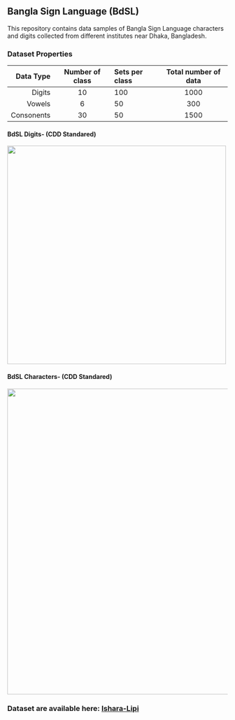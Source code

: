 ## Bangla Sign Language (BdSL)
This repository contains data samples of Bangla Sign Language characters and digits collected from different institutes near Dhaka, Bangladesh.

### Dataset Properties
   | Data Type  | Number of class  | Sets per class | Total number of data  |
   |-----------:|:----------------:|:---------------|:---------------------:|
   | Digits     | 10               | 100            | 1000                  |
   | Vowels     | 6                | 50	            | 300                   |
   | Consonents | 30               | 50 	          | 1500                  |

#### BdSL Digits- (CDD Standared)
<img src="https://github.com/Sanzidikawsar/Bangla-Sign-Language/blob/master/figures/fig-1.jpg" width="500" align="middle">

#### BdSL Characters- (CDD Standared)
<img src="https://github.com/Sanzidikawsar/Bangla-Sign-Language/blob/master/figures/fig-2.jpg" width="700" align="middle">


### Dataset are available here: [Ishara-Lipi](https://isharalipi.sanzidscloud.com)
